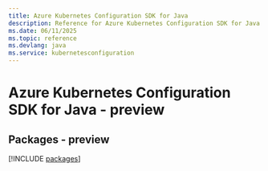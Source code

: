 ```yaml
---
title: Azure Kubernetes Configuration SDK for Java
description: Reference for Azure Kubernetes Configuration SDK for Java
ms.date: 06/11/2025
ms.topic: reference
ms.devlang: java
ms.service: kubernetesconfiguration
---
```

# Azure Kubernetes Configuration SDK for Java - preview
## Packages - preview
[!INCLUDE [packages](kubernetes-configuration-index.md)]